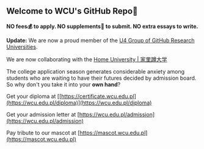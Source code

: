 ## Welcome to WCU's GitHub Repo👋

**NO fees💰️ to apply. NO supplements📝 to submit. NO extra essays to write.**

**Update:** We are now a proud member of the [U4 Group of GitHub Research Universities](https://github.com/U4Group).

We are now collaborating with the [Home University | 家里蹲大学](https://github.com/HMUniversity)

The college application season generates considerable anxiety among students who are waiting to have their futures decided by admission board. So why don't you take it into your **own hand**?

Get your diploma at [[https://certificate.wcu.edu.pl](https://wcu.edu.pl/diploma)](https://wcu.edu.pl/diploma)

Get your admission letter at [https://wcu.edu.pl/admission](https://wcu.edu.pl/admission)

Pay tribute to our mascot at [https://mascot.wcu.edu.pl](https://mascot.wcu.edu.pl)
